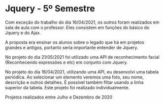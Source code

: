 # Jquery - 5º Semestre

Com exceção do trabalho do dia 16/04/2021, os outros foram realizados em sala de aula com o professor. Eles consistem em funções do básico do Jquery e do Ajax.

A proposta era ensinar os alunos sobre o legado que há em projetos grandes e antigos, portanto seria importante entender de Jquery.

No projeto do dia 21/05/2021 foi utilizado uma API de reconhecimento facial (Reconhecendo expressões e etc) em conjunto com Jquery.

No projeto do dia 16/04/2021, utilizando uma API, eu desenvolvi uma tabela periódica. Ao selecionar um elemento veremos uma foto, seu nome, descrição e outros detalhes. É possível também filtar usando a linha superior da tabela. Este projeto foi realizado individualmente.

Projetos realizados entre Julho e Dezembro de 2020
